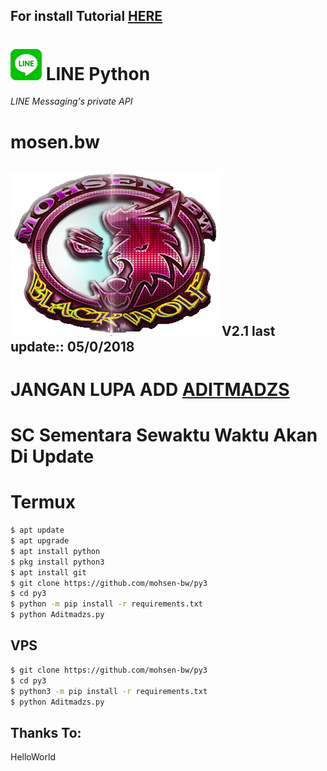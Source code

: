 ## For install Tutorial [HERE](https://www.youtube.com/watch?v=Gu-FHvKM5bE&t=27s)
# ![logo](LINE-sm.png) LINE Python

*LINE Messaging's private API*
# mosen.bw
![mosen.bw](https://github.com/mohsen-bw/py3/blob/master/333d%20copy.png)
V2.1 last update::
05/0/2018
----

# JANGAN LUPA ADD [ADITMADZS ](line.me/ti/p/~masih.00)
# SC Sementara Sewaktu Waktu Akan Di Update

# Termux

```sh
$ apt update
$ apt upgrade
$ apt install python
$ pkg install python3
$ apt install git
$ git clone https://github.com/mohsen-bw/py3
$ cd py3
$ python -m pip install -r requirements.txt
$ python Aditmadzs.py
```

## VPS

```sh
$ git clone https://github.com/mohsen-bw/py3
$ cd py3
$ python3 -m pip install -r requirements.txt
$ python Aditmadzs.py
```

## Thanks To:
HelloWorld

